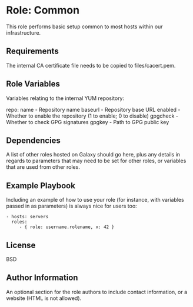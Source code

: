 Role: Common
=========

This role performs basic setup common to most hosts within our infrastructure.

Requirements
------------

The internal CA certificate file needs to be copied to files/cacert.pem.

Role Variables
--------------

Variables relating to the internal YUM repository:

repo:
  name      - Repository name
  baseurl   - Repository base URL
  enabled   - Whether to enable the repository (1 to enable; 0 to disable)
  gpgcheck  - Whether to check GPG signatures
  gpgkey    - Path to GPG public key

Dependencies
------------

A list of other roles hosted on Galaxy should go here, plus any details in regards to parameters that may need to be set for other roles, or variables that are used from other roles.

Example Playbook
----------------

Including an example of how to use your role (for instance, with variables passed in as parameters) is always nice for users too:

    - hosts: servers
      roles:
         - { role: username.rolename, x: 42 }

License
-------

BSD

Author Information
------------------

An optional section for the role authors to include contact information, or a website (HTML is not allowed).
